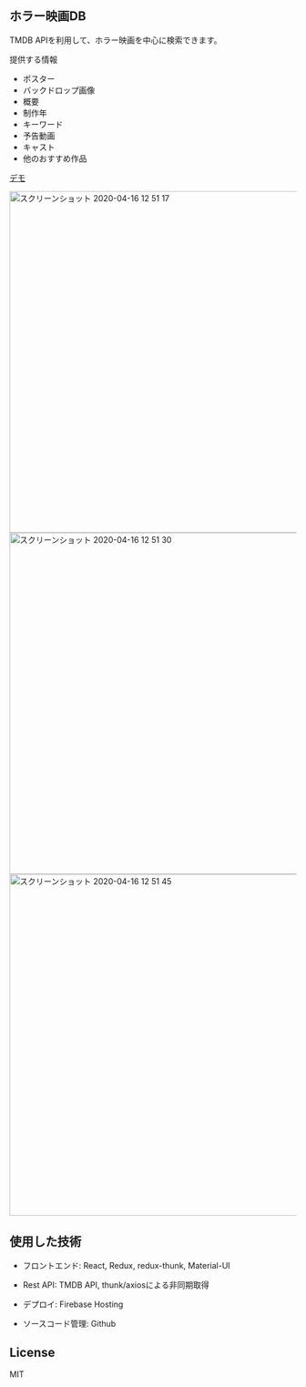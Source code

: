 ## ホラー映画DB

TMDB APIを利用して、ホラー映画を中心に検索できます。

提供する情報

- ポスター
- バックドロップ画像
- 概要
- 制作年
- キーワード
- 予告動画
- キャスト
- 他のおすすめ作品

[デモ](https://horror-movie-db.web.app)


<img width="600" alt="スクリーンショット 2020-04-16 12 51 17" src="https://user-images.githubusercontent.com/48212107/79412704-167ecf80-7fe1-11ea-8513-fdce1e6384b5.png">

<img width="600" alt="スクリーンショット 2020-04-16 12 51 30" src="https://user-images.githubusercontent.com/48212107/79412720-20083780-7fe1-11ea-9202-75d263b7861d.png">

<img width="600" alt="スクリーンショット 2020-04-16 12 51 45" src="https://user-images.githubusercontent.com/48212107/79412732-2a2a3600-7fe1-11ea-9613-90296bfb7d87.png">


## 使用した技術

- フロントエンド: React, Redux, redux-thunk, Material-UI

- Rest API: TMDB API, thunk/axiosによる非同期取得

- デプロイ: Firebase Hosting

- ソースコード管理: Github


## License

MIT